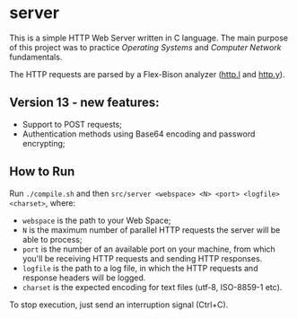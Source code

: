 # server

This is a simple HTTP Web Server written in C language. The main purpose of this project was to practice *Operating Systems* and *Computer Network* fundamentals.

The HTTP requests are parsed by a Flex-Bison analyzer ([http.l](src/http.l) and [http.y](src/http.y)).

## Version 13 - new features:
* Support to POST requests;
* Authentication methods using Base64 encoding and password encrypting;

## How to Run
Run `./compile.sh` and then `src/server <webspace> <N> <port> <logfile> <charset>`, where:
* `webspace` is the path to your Web Space;
* `N` is the maximum number of parallel HTTP requests the server will be able to process;
* `port` is the number of an available port on your machine, from which you'll be receiving HTTP requests and sending HTTP responses.
* `logfile` is the path to a log file, in which the HTTP requests and response headers will be logged.
* `charset` is the expected encoding for text files (utf-8, ISO-8859-1 etc).

To stop execution, just send an interruption signal (Ctrl+C).